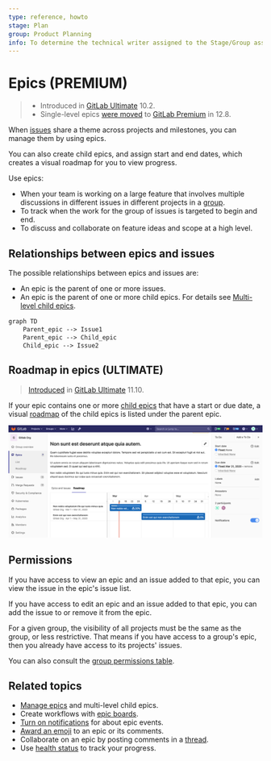 ```yaml
---
type: reference, howto
stage: Plan
group: Product Planning
info: To determine the technical writer assigned to the Stage/Group associated with this page, see https://about.gitlab.com/handbook/engineering/ux/technical-writing/#assignments
---
```


# Epics **(PREMIUM)**

> - Introduced in [GitLab Ultimate](https://about.gitlab.com/pricing/) 10.2.
> - Single-level epics [were moved](https://gitlab.com/gitlab-org/gitlab/-/issues/37081) to [GitLab Premium](https://about.gitlab.com/pricing/) in 12.8.

When [issues](../../project/issues/index.md) share a theme across projects and milestones,
you can manage them by using epics.

You can also create child epics, and assign start and end dates,
which creates a visual roadmap for you to view progress.

Use epics:

- When your team is working on a large feature that involves multiple discussions
  in different issues in different projects in a [group](../index.md).
- To track when the work for the group of issues is targeted to begin and end.
- To discuss and collaborate on feature ideas and scope at a high level.

## Relationships between epics and issues

The possible relationships between epics and issues are:

- An epic is the parent of one or more issues.
- An epic is the parent of one or more child epics. For details see [Multi-level child epics](manage_epics.md#multi-level-child-epics).

```mermaid
graph TD
    Parent_epic --> Issue1
    Parent_epic --> Child_epic
    Child_epic --> Issue2
```

## Roadmap in epics **(ULTIMATE)**

> [Introduced](https://gitlab.com/gitlab-org/gitlab/-/issues/7327) in [GitLab Ultimate](https://about.gitlab.com/pricing/) 11.10.

If your epic contains one or more [child epics](manage_epics.md#multi-level-child-epics) that
have a start or due date, a visual
[roadmap](../roadmap/index.md) of the child epics is listed under the parent epic.

![Child epics roadmap](img/epic_view_roadmap_v12_9.png)

## Permissions

If you have access to view an epic and an issue added to that epic, you can view the issue in the
epic's issue list.

If you have access to edit an epic and an issue added to that epic, you can add the issue to or
remove it from the epic.

For a given group, the visibility of all projects must be the same as
the group, or less restrictive. That means if you have access to a group's epic,
then you already have access to its projects' issues.

You can also consult the [group permissions table](../../permissions.md#group-members-permissions).

## Related topics

- [Manage epics](manage_epics.md) and multi-level child epics.
- Create workflows with [epic boards](epic_boards.md).
- [Turn on notifications](../../profile/notifications.md) for about epic events.
- [Award an emoji](../../award_emojis.md) to an epic or its comments.
- Collaborate on an epic by posting comments in a [thread](../../discussions/index.md).
- Use [health status](../../project/issues/managing_issues.md#health-status) to track your progress.

<!-- ## Troubleshooting

Include any troubleshooting steps that you can foresee. If you know beforehand what issues
one might have when setting this up, or when something is changed, or on upgrading, it's
important to describe those, too. Think of things that may go wrong and include them here.
This is important to minimize requests for support, and to avoid doc comments with
questions that you know someone might ask.

Each scenario can be a third-level heading, e.g. `### Getting error message X`.
If you have none to add when creating a doc, leave this section in place
but commented out to help encourage others to add to it in the future. -->
